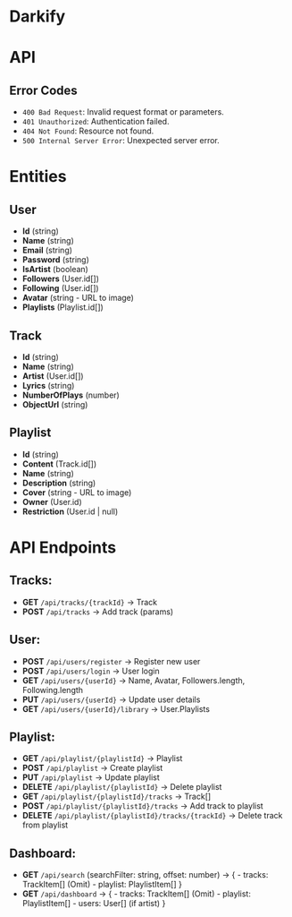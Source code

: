 # Darkify

# API

## Error Codes

- `400 Bad Request`: Invalid request format or parameters.
- `401 Unauthorized`: Authentication failed.
- `404 Not Found`: Resource not found.
- `500 Internal Server Error`: Unexpected server error.

# Entities

## User

- **Id** (string)
- **Name** (string)
- **Email** (string)
- **Password** (string)
- **IsArtist** (boolean)
- **Followers** (User.id[])
- **Following** (User.id[])
- **Avatar** (string - URL to image)
- **Playlists** (Playlist.id[])

## Track

- **Id** (string)
- **Name** (string)
- **Artist** (User.id[])
- **Lyrics** (string)
- **NumberOfPlays** (number)
- **ObjectUrl** (string)

## Playlist

- **Id** (string)
- **Content** (Track.id[])
- **Name** (string)
- **Description** (string)
- **Cover** (string - URL to image)
- **Owner** (User.id)
- **Restriction** (User.id | null)
<!-- - **Users** (User.id[]) -->

# API Endpoints

## Tracks:

- **GET** `/api/tracks/{trackId}` -> Track
- **POST** `/api/tracks` -> Add track (params)

## User:

- **POST** `/api/users/register` -> Register new user
- **POST** `/api/users/login` -> User login
- **GET** `/api/users/{userId}` -> Name, Avatar, Followers.length, Following.length
- **PUT** `/api/users/{userId}` -> Update user details
- **GET** `/api/users/{userId}/library` -> User.Playlists

## Playlist:

- **GET** `/api/playlist/{playlistId}` -> Playlist
- **POST** `/api/playlist` -> Create playlist
- **PUT** `/api/playlist` -> Update playlist
- **DELETE** `/api/playlist/{playlistId}` -> Delete playlist
- **GET** `/api/playlist/{playlistId}/tracks` -> Track[]
- **POST** `/api/playlist/{playlistId}/tracks` -> Add track to playlist
- **DELETE** `/api/playlist/{playlistId}/tracks/{trackId}` -> Delete track from playlist

## Dashboard:

- **GET** `/api/search` (searchFilter: string, offset: number) -> { - tracks: TrackItem[] (Omit<Lyrics>) - playlist: PlaylistItem[]
  }
- **GET** `/api/dashboard` -> { - tracks: TrackItem[] (Omit<Lyrics>) - playlist: PlaylistItem[] - users: User[] (if artist)
  }
